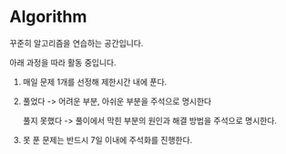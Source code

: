 # Algorithm

꾸준히 알고리즘을 연습하는 공간입니다.

아래 과정을 따라 활동 중입니다.

1. 매일 문제 1개를 선정해 제한시간 내에 푼다.

2.  풀었다 -> 어려운 부분, 아쉬운 부분을 주석으로 명시한다
    
    풀지 못했다 -> 풀이에서 막힌 부분의 원인과 해결 방법을 주석으로 명시한다.
    
3. 못 푼 문제는 반드시 7일 이내에 주석화를 진행한다.
